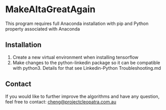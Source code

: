 # MakeAltaGreatAgain
This program requires full Anaconda installation with pip and Python property associated with Anaconda

## Installation

1. Create a new virtual environment when installing tensorflow
2. Make changes to the python-linkedin package so it can be compatible with python3. Details for that see Linkedin-Python Troubleshooting.md

## Contact
If you would like to further improve the algorithms and have any question, feel free to contact: cheng@projectcleopatra.com.au